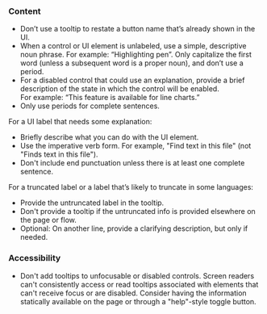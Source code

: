 ### Content

- Don’t use a tooltip to restate a button name that’s already shown in the UI.
- When a control or UI element is unlabeled, use a simple, descriptive noun phrase. For example: “Highlighting pen”. Only capitalize the first word (unless a subsequent word is a proper noun), and don’t use a period.
- For a disabled control that could use an explanation, provide a brief description of the state in which the control will be enabled. For example: “This feature is available for line charts.”
- Only use periods for complete sentences.

For a UI label that needs some explanation:

- Briefly describe what you can do with the UI element.
- Use the imperative verb form. For example, "Find text in this file" (not "Finds text in this file").
- Don't include end punctuation unless there is at least one complete sentence.

For a truncated label or a label that’s likely to truncate in some languages:

- Provide the untruncated label in the tooltip.
- Don't provide a tooltip if the untruncated info is provided elsewhere on the page or flow.
- Optional: On another line, provide a clarifying description, but only if needed.

### Accessibility

- Don't add tooltips to unfocusable or disabled controls. Screen readers can't consistently access or read tooltips associated with elements that can't receive focus or are disabled. Consider having the information statically available on the page or through a "help"-style toggle button.
